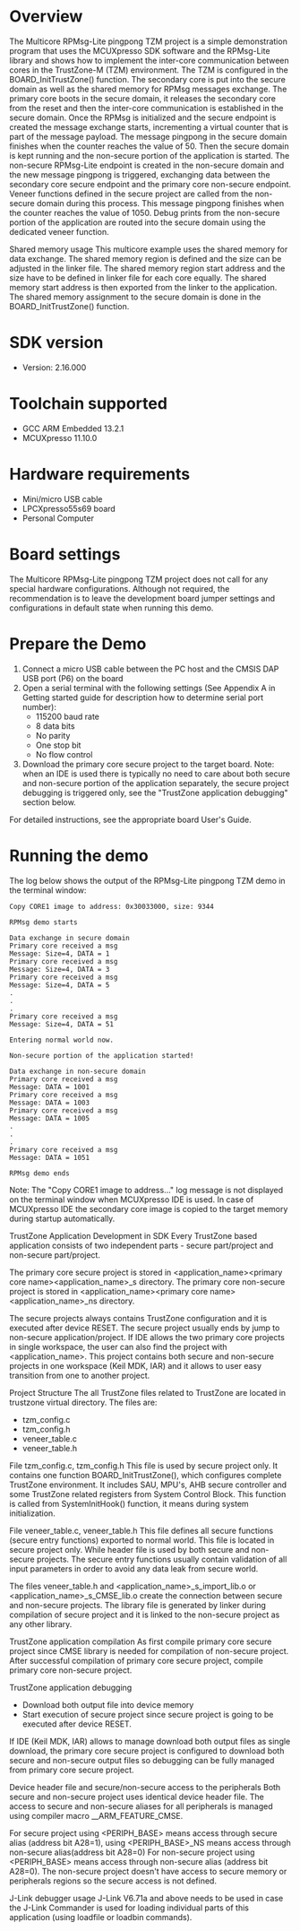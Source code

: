 Overview
========
The Multicore RPMsg-Lite pingpong TZM project is a simple demonstration program that uses the
MCUXpresso SDK software and the RPMsg-Lite library and shows how to implement the inter-core
communication between cores in the TrustZone-M (TZM) environment.
The TZM is configured in the BOARD_InitTrustZone() function. The secondary core is put into
the secure domain as well as the shared memory for RPMsg messages exchange. The primary core 
boots in the secure domain, it releases the secondary core from the reset and then the inter-core 
communication is established in the secure domain. Once the RPMsg is initialized
and the secure endpoint is created the message exchange starts, incrementing a virtual counter that is part
of the message payload. The message pingpong in the secure domain finishes when the counter reaches 
the value of 50. Then the secure domain is kept running and the non-secure portion of the application
is started. The non-secure RPMsg-Lite endpoint is created in the non-secure domain and the new message 
pingpong is triggered, exchanging data between the secondary core secure endpoint and the primary core 
non-secure endpoint. Veneer functions defined in the secure project are called from the non-secure
domain during this process. This message pingpong finishes when the counter reaches the value of 1050. 
Debug prints from the non-secure portion of the application are routed into the secure domain using
the dedicated veneer function.

Shared memory usage
This multicore example uses the shared memory for data exchange. The shared memory region is
defined and the size can be adjusted in the linker file. The shared memory region start address
and the size have to be defined in linker file for each core equally. The shared memory start
address is then exported from the linker to the application.
The shared memory assignment to the secure domain is done in the BOARD_InitTrustZone() function.

SDK version
===========
- Version: 2.16.000

Toolchain supported
===================
- GCC ARM Embedded  13.2.1
- MCUXpresso  11.10.0

Hardware requirements
=====================
- Mini/micro USB cable
- LPCXpresso55s69 board
- Personal Computer

Board settings
==============
The Multicore RPMsg-Lite pingpong TZM project does not call for any special hardware configurations.
Although not required, the recommendation is to leave the development board jumper settings and 
configurations in default state when running this demo.


Prepare the Demo
================
1.  Connect a micro USB cable between the PC host and the CMSIS DAP USB port (P6) on the board
2.  Open a serial terminal with the following settings (See Appendix A in Getting started guide for description how to determine serial port number):
    - 115200 baud rate
    - 8 data bits
    - No parity
    - One stop bit
    - No flow control
3.  Download the primary core secure project to the target board. Note: when an IDE is used there is typically no need to care about both secure and non-secure
    portion of the application separately, the secure project debugging is triggered only, see the "TrustZone application debugging" section below.

For detailed instructions, see the appropriate board User's Guide.

Running the demo
================
The log below shows the output of the RPMsg-Lite pingpong TZM demo in the terminal window:
~~~~~~~~~~~~~~~~~~~~~~~~~~~~~~~~~~~
Copy CORE1 image to address: 0x30033000, size: 9344

RPMsg demo starts

Data exchange in secure domain
Primary core received a msg
Message: Size=4, DATA = 1
Primary core received a msg
Message: Size=4, DATA = 3
Primary core received a msg
Message: Size=4, DATA = 5
.
.
.
Primary core received a msg
Message: Size=4, DATA = 51

Entering normal world now.

Non-secure portion of the application started!

Data exchange in non-secure domain
Primary core received a msg
Message: DATA = 1001
Primary core received a msg
Message: DATA = 1003
Primary core received a msg
Message: DATA = 1005
.
.
.
Primary core received a msg
Message: DATA = 1051

RPMsg demo ends
~~~~~~~~~~~~~~~~~~~~~~~~~~~~~~~~~~~
Note:
The "Copy CORE1 image to address..." log message is not displayed on the terminal window when MCUXpresso IDE is used.
In case of MCUXpresso IDE the secondary core image is copied to the target memory during startup automatically.


TrustZone Application Development in SDK
Every TrustZone based application consists of two independent parts - secure part/project and non-secure part/project.

The primary core secure project is stored in <application_name>\<primary core name>\<application_name>_s directory.
The primary core non-secure project is stored in <application_name>\<primary core name>\<application_name>_ns directory. 

The secure projects always contains TrustZone configuration and it is executed after device RESET. The secure project usually
ends by jump to non-secure application/project.
If IDE allows the two primary core projects in single workspace, the user can also find the project with <application_name>.
This project contains both secure and non-secure projects in one workspace (Keil MDK, IAR) and it allows to user easy transition from
one to another project.

Project Structure
The all TrustZone files related to TrustZone are located in trustzone virtual directory. The files are:

- tzm_config.c
- tzm_config.h
- veneer_table.c
- veneer_table.h

File tzm_config.c, tzm_config.h
This file is used by secure project only. It contains one function BOARD_InitTrustZone(), which configures complete TrustZone
environment. It includes SAU, MPU's, AHB secure controller and some TrustZone related registers from System Control Block.
This function is called from SystemInitHook() function, it means during system initialization.

File veneer_table.c, veneer_table.h
This file defines all secure functions (secure entry functions) exported to normal world. This file is located in secure
project only. While header file is used by both secure and non-secure projects. The secure entry functions usually contain
validation of all input parameters in order to avoid any data leak from secure world.

The files veneer_table.h and <application_name>_s_import_lib.o or <application_name>_s_CMSE_lib.o create the connection
between secure and non-secure projects. The library file is generated by linker during compilation of secure project and
it is linked to the non-secure project as any other library.

TrustZone application compilation
As first compile primary core secure project since CMSE library is needed for compilation of non-secure project. 
After successful compilation of primary core secure project, compile primary core non-secure project.

TrustZone application debugging
- Download both output file into device memory
- Start execution of secure project since secure project is going to be executed after device RESET.

If IDE (Keil MDK, IAR) allows to manage download both output files as single download, the primary core secure project
is configured to download both secure and non-secure output files so debugging can be fully managed
from primary core secure project.

Device header file and secure/non-secure access to the peripherals
Both secure and non-secure project uses identical device header file. The access to secure and non-secure aliases for all peripherals
is managed using compiler macro __ARM_FEATURE_CMSE.

For secure project using <PERIPH_BASE> means access through secure alias (address bit A28=1), 
using <PERIPH_BASE>_NS means access through non-secure alias(address bit A28=0)
For non-secure project using <PERIPH_BASE> means access through non-secure alias (address bit A28=0). 
The non-secure project doesn't have access to secure memory or peripherals regions so the secure access is not defined.

J-Link debugger usage
J-Link V6.71a and above needs to be used in case the J-Link Commander is used for loading individual parts of this application 
(using loadfile or loadbin commands).
